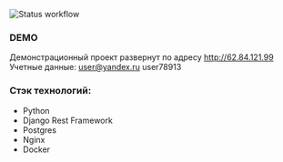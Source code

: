 
![Status workflow](https://github.com/vasilevva/foodgram-project-react/workflows/yamdb_workflow.yml/badge.svg)

### DEMO
Демонстрационный проект развернут по адресу http://62.84.121.99
Учетные данные:
user@yandex.ru
user78913


### Стэк технологий:
- Python
- Django Rest Framework
- Postgres
- Nginx
- Docker

